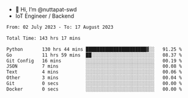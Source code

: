 - 👋 Hi, I’m @nuttapat-swd
- IoT Engineer / Backend

<!--START_SECTION:waka-->

```txt
From: 02 July 2023 - To: 17 August 2023

Total Time: 143 hrs 17 mins

Python       130 hrs 44 mins ██████████████████████▓░░   91.25 %
Go           11 hrs 59 mins  ██░░░░░░░░░░░░░░░░░░░░░░░   08.37 %
Git Config   16 mins         ░░░░░░░░░░░░░░░░░░░░░░░░░   00.19 %
JSON         7 mins          ░░░░░░░░░░░░░░░░░░░░░░░░░   00.08 %
Text         4 mins          ░░░░░░░░░░░░░░░░░░░░░░░░░   00.06 %
Other        3 mins          ░░░░░░░░░░░░░░░░░░░░░░░░░   00.04 %
Git          0 secs          ░░░░░░░░░░░░░░░░░░░░░░░░░   00.00 %
Docker       0 secs          ░░░░░░░░░░░░░░░░░░░░░░░░░   00.00 %
```

<!--END_SECTION:waka-->
